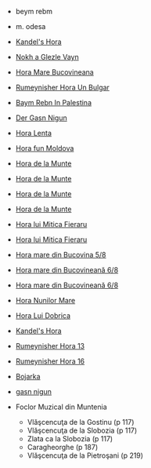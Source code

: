  - beym rebm
 - m. odesa
 - [Kandel's Hora](kandels_hora.md)
 - [Nokh a Glezle Vayn](nokh_a_glezl_vayn.md)



 - [Hora Mare Bucovineana](https://musescore.com/user/14476/scores/6710433)
 - [Rumeynisher Hora Un Bulgar](https://www.schoellerfamily.org/scores/pdf/rumeynisher_hora_un_bulgar.leadsheet.pdf)

 - [Baym Rebn In Palestina](https://www.schoellerfamily.org/scores/pdf/baym_rebn_in_palestina.leadsheet.pdf)
 - [Der Gasn Nigun](https://bgko.org/wp-content/uploads/2020/06/Der-gas-ningun.png)
 - [Hora Lenta](http://www.folkloretanznoten.de/HoraLenta.pdf)
 - [Hora fun Moldova](http://www.folkloretanznoten.de/HoraFunM.pdf)
 - [Hora de la Munte](<http://www.vitrifolk.fr/partitions/partitions-roumanie-HORA MUNTE 1 --- hora-de-la-munte.pdf>)
 - [Hora de la Munte](<http://www.vitrifolk.fr/partitions/partitions-roumanie-HORA MUNTE 2 --- hora-de-la-munte-2.pdf>)
 - [Hora de la Munte](http://www.folkloretanznoten.de/HoraDeLaMunte.pdf)
 - [Hora de la Munte](<http://www.vitrifolk.fr/partitions/partitions-roumanie-HORA MUNTE 4 --- hora_de_la_munte-4.pdf>)
 - [Hora lui Mitica Fieraru](https://bgko.org/wp-content/uploads/2020/06/Hora-lui-Mitica-Fieraru-partitura-1.pdf)
 - [Hora lui Mitica Fieraru](https://bgko.org/wp-content/uploads/2020/06/Hora-lui-Mitica-Fieraru-partitura.pdf)
 - [Hora mare din Bucovina 5/8](http://www.folkloretanznoten.de/HorMarDBuc.pdf)
 - [Hora mare din Bucovineană 6/8](http://www.folkloretanznoten.de/HoraMareBucovineana.pdf)
 - [Hora mare din Bucovineană 6/8](<http://www.vitrifolk.fr/partitions/partitions-roumanie-HORA BUCOVINEASCA 4 --- Hora mare bucovineana-4.pdf>)
 - [Hora Nunilor Mare](<http://www.vitrifolk.fr/partitions/partitions-roumanie-HORA NUNILOR 1 --- Hora nunilor mare.pdf>)
 - [Hora Lui Dobrica](http://www.folkloretanznoten.de/HoraLuiDobrica.pdf)
 - [Kandel's Hora](https://www.schoellerfamily.org/scores/pdf/kandels_hora.leadsheet.pdf)
 - [Rumeynisher Hora 13](https://www.schoellerfamily.org/scores/pdf/rumeynisher_hora_13.leadsheet.pdf)
 - [Rumeynisher Hora 16](https://www.schoellerfamily.org/scores/pdf/rumeynisher_hora_16.leadsheet.pdf)

 - [Bojarka](https://bgko.org/wp-content/uploads/2020/06/Bojarka.pdf)
 - [gasn nigun](https://www.schoellerfamily.org/scores/pdf/gasn_nigun.leadsheet.pdf)

 - Foclor Muzical din Muntenia
    - Vlăşcencuţa de la Gostinu (p 117)
    - Vlăşcencuţa de la Slobozia (p 117)
    - Zlata ca la Slobozia (p 117)
    - Caragheorghe (p 187)
    - Vlăşcencuţa de la Pietroşani (p 219)
